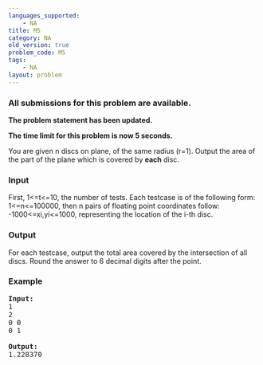 ```yaml
---
languages_supported:
    - NA
title: M5
category: NA
old_version: true
problem_code: M5
tags:
    - NA
layout: problem
---
```

###  All submissions for this problem are available. 

**The problem statement has been updated.**

**The time limit for this problem is now 5 seconds.**

You are given n discs on plane, of the same radius (r=1). Output the area of the part of the plane which is covered by **each** disc.

### Input

First, 1<=t<=10, the number of tests. Each testcase is of the following form: 1<=n<=100000, then n pairs of floating point coordinates follow: -1000<=xi,yi<=1000, representing the location of the i-th disc.

### Output

For each testcase, output the total area covered by the intersection of all discs. Round the answer to 6 decimal digits after the point.

### Example

<pre><b>Input:</b>
1
2
0 0
0 1

<b>Output:</b>
1.228370
</pre>